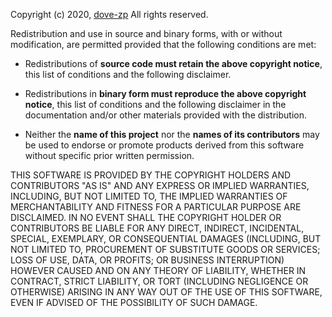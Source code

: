 Copyright (c) 2020, [dove-zp](https://github.com/dove-zp)
All rights reserved.

Redistribution and use in source and binary forms, with or without
modification, are permitted provided that the following conditions are met:

* Redistributions of **source code must retain the above copyright notice**, this
  list of conditions and the following disclaimer.

* Redistributions in **binary form must reproduce the above copyright notice**,
  this list of conditions and the following disclaimer in the documentation
  and/or other materials provided with the distribution.

* Neither the **name of this project** nor the **names of its
  contributors** may be used to endorse or promote products derived from
  this software without specific prior written permission.

THIS SOFTWARE IS PROVIDED BY THE COPYRIGHT HOLDERS AND CONTRIBUTORS "AS IS"
AND ANY EXPRESS OR IMPLIED WARRANTIES, INCLUDING, BUT NOT LIMITED TO, THE
IMPLIED WARRANTIES OF MERCHANTABILITY AND FITNESS FOR A PARTICULAR PURPOSE ARE
DISCLAIMED. IN NO EVENT SHALL THE COPYRIGHT HOLDER OR CONTRIBUTORS BE LIABLE
FOR ANY DIRECT, INDIRECT, INCIDENTAL, SPECIAL, EXEMPLARY, OR CONSEQUENTIAL
DAMAGES (INCLUDING, BUT NOT LIMITED TO, PROCUREMENT OF SUBSTITUTE GOODS OR
SERVICES; LOSS OF USE, DATA, OR PROFITS; OR BUSINESS INTERRUPTION) HOWEVER
CAUSED AND ON ANY THEORY OF LIABILITY, WHETHER IN CONTRACT, STRICT LIABILITY,
OR TORT (INCLUDING NEGLIGENCE OR OTHERWISE) ARISING IN ANY WAY OUT OF THE USE
OF THIS SOFTWARE, EVEN IF ADVISED OF THE POSSIBILITY OF SUCH DAMAGE.

